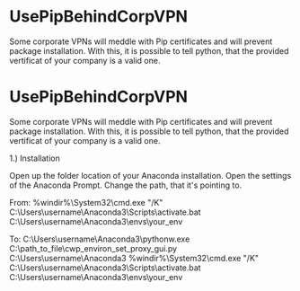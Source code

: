 # UsePipBehindCorpVPN
Some corporate VPNs will meddle with Pip certificates and will prevent package installation. With this, it is possible to tell python, that the provided vertificat of your company is a valid one. 

# UsePipBehindCorpVPN
Some corporate VPNs will meddle with Pip certificates and will prevent package installation. With this, it is possible to tell python, that the provided vertificat of your company is a valid one. 


1.) Installation

Open up the folder location of your Anaconda installation. 
Open the settings of the Anaconda Prompt.
Change the path, that it's pointing to.

From: 
%windir%\System32\cmd.exe "/K" C:\Users\username\Anaconda3\Scripts\activate.bat C:\Users\username\Anaconda3\envs\your_env

To:
C:\Users\username\Anaconda3\pythonw.exe C:\path_to_file\cwp_environ_set_proxy_gui.py C:\Users\username\Anaconda3 %windir%\System32\cmd.exe "/K" C:\Users\username\Anaconda3\Scripts\activate.bat C:\Users\username\Anaconda3\envs\your_env

